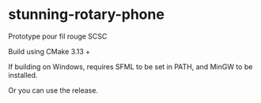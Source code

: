 # stunning-rotary-phone

Prototype pour fil rouge SCSC

Build using CMake 3.13 +

If building on Windows, requires SFML to be set in PATH, and MinGW to be installed.

Or you can use the release.
